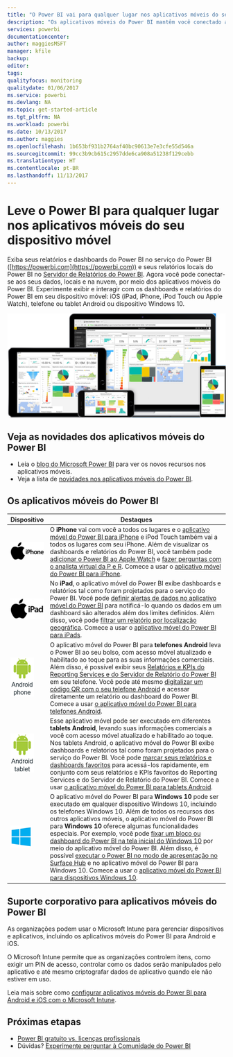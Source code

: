 ```yaml
---
title: "O Power BI vai para qualquer lugar nos aplicativos móveis do seu dispositivo móvel"
description: "Os aplicativos móveis do Power BI mantêm você conectado aos seus dados localmente ou na nuvem. Exiba relatórios e painéis do Power BI em seu dispositivo móvel."
services: powerbi
documentationcenter: 
author: maggiesMSFT
manager: kfile
backup: 
editor: 
tags: 
qualityfocus: monitoring
qualitydate: 01/06/2017
ms.service: powerbi
ms.devlang: NA
ms.topic: get-started-article
ms.tgt_pltfrm: NA
ms.workload: powerbi
ms.date: 10/13/2017
ms.author: maggies
ms.openlocfilehash: 1b653bf931b2764af40bc90613e7e3cfe55d546a
ms.sourcegitcommit: 99cc3b9cb615c2957dde6ca908a51238f129cebb
ms.translationtype: HT
ms.contentlocale: pt-BR
ms.lasthandoff: 11/13/2017
---
```

# <a name="take-power-bi-anywhere-in-mobile-apps-for-your-mobile-device"></a>Leve o Power BI para qualquer lugar nos aplicativos móveis do seu dispositivo móvel
Exiba seus relatórios e dashboards do Power BI no serviço do Power BI ([https://powerbi.com](https://powerbi.com)) e seus relatórios locais do Power BI no [Servidor de Relatórios do Power BI](report-server/get-started.md). Agora você pode conectar-se aos seus dados, locais e na nuvem, por meio dos aplicativos móveis do Power BI. Experimente exibir e interagir com os dashboards e relatórios do Power BI em seu dispositivo móvel: iOS (iPad, iPhone, iPod Touch ou Apple Watch), telefone ou tablet Android ou dispositivo Windows 10.

![Power BI em dispositivos móveis](media/mobile-apps-for-mobile-devices/power-bi-mobile-apps-all-up.png)

## <a name="see-whats-new-in-the-power-bi-mobile-apps"></a>Veja as novidades dos aplicativos móveis do Power BI
* Leia o [blog do Microsoft Power BI](https://powerbi.microsoft.com/blog/tag/mobile/) para ver os novos recursos nos aplicativos móveis.
* Veja a lista de [novidades nos aplicativos móveis do Power BI](mobile-whats-new-in-the-mobile-apps.md).

## <a name="the-power-bi-mobile-apps"></a>Os aplicativos móveis do Power BI
| **Dispositivo** | **Destaques** |
| --- | --- |
| [![iPhone](media/mobile-apps-for-mobile-devices/iphone-logo-50-px.png)](mobile-ipad-app-get-started.md) |O **iPhone** vai com você a todos os lugares e o [aplicativo móvel do Power BI para iPhone](mobile-ipad-app-get-started.md) e iPod Touch também vai a todos os lugares com seu iPhone. Além de visualizar os dashboards e relatórios do Power BI, você também pode [adicionar o Power BI ao Apple Watch](mobile-apple-watch.md) e [fazer perguntas com o analista virtual da P e R](mobile-apps-ios-qna.md). Comece a usar o [aplicativo móvel do Power BI para iPhone](mobile-iphone-app-get-started.md). |
| [![iPad](media/mobile-apps-for-mobile-devices/ipad-logo-50-px.png)](mobile-ipad-app-get-started.md) |No **iPad**, o aplicativo móvel do Power BI exibe dashboards e relatórios tal como foram projetados para o serviço do Power BI. Você pode [definir alertas de dados no aplicativo móvel do Power BI](mobile-set-data-alerts-in-the-mobile-apps.md) para notificá-lo quando os dados em um dashboard são alterados além dos limites definidos. Além disso, você pode [filtrar um relatório por localização geográfica](mobile-apps-geographic-filtering.md). Comece a usar o [aplicativo móvel do Power BI para iPads](mobile-ipad-app-get-started.md). |
| [![Telefone Android](media/mobile-apps-for-mobile-devices/android-phone-logo-50-px.png)](mobile-android-app-get-started.md) |O aplicativo móvel do Power BI para **telefones Android** leva o Power BI ao seu bolso, com acesso móvel atualizado e habilitado ao toque para as suas informações comerciais.  Além disso, é possível exibir seus [Relatórios e KPIs do Reporting Services e do Servidor de Relatório do Power BI](mobile-app-ssrs-kpis-mobile-on-premises-reports.md) em seu telefone. Você pode até mesmo [digitalizar um código QR com o seu telefone Android](mobile-apps-qr-code.md) e acessar diretamente um relatório ou dashboard do Power BI. Comece a usar [o aplicativo móvel do Power BI para telefones Android](mobile-android-app-get-started.md). |
| [![Tablet Android](media/mobile-apps-for-mobile-devices/android-tablet-logo-50-px.png)](mobile-android-tablet-app-get-started.md) |Esse aplicativo móvel pode ser executado em diferentes **tablets Android**, levando suas informações comerciais a você com acesso móvel atualizado e habilitado ao toque. Nos tablets Android, o aplicativo móvel do Power BI exibe dashboards e relatórios tal como foram projetados para o serviço do Power BI. Você pode [marcar seus relatórios e dashboards favoritos](mobile-apps-favorites.md) para acessá-los rapidamente, em conjunto com seus relatórios e KPIs favoritos do Reporting Services e do Servidor de Relatório do Power BI. Comece a usar [o aplicativo móvel do Power BI para tablets Android](mobile-android-tablet-app-get-started.md). |
| [![Dispositivos Windows](media/mobile-apps-for-mobile-devices/win-10-logo-50-px.png)](desktop-getting-started.md) |O aplicativo móvel do Power BI para **Windows 10** pode ser executado em qualquer dispositivo Windows 10, incluindo os telefones Windows 10. Além de todos os recursos dos outros aplicativos móveis, o aplicativo móvel do Power BI para **Windows 10** oferece algumas funcionalidades especiais. Por exemplo, você pode [fixar um bloco ou dashboard do Power BI na tela inicial do Windows 10](mobile-pin-dashboard-start-screen-windows-10-phone-app.md) por meio do aplicativo móvel do Power BI. Além disso, é possível [executar o Power BI no modo de apresentação no Surface Hub](mobile-windows-10-app-presentation-mode.md) e no aplicativo móvel do Power BI para Windows 10. Comece a usar o [aplicativo móvel do Power BI para dispositivos Windows 10](mobile-windows-10-phone-app-get-started.md). |

## <a name="enterprise-support-for-the-power-bi-mobile-apps"></a>Suporte corporativo para aplicativos móveis do Power BI
As organizações podem usar o Microsoft Intune para gerenciar dispositivos e aplicativos, incluindo os aplicativos móveis do Power BI para Android e iOS.

O Microsoft Intune permite que as organizações controlem itens, como exigir um PIN de acesso, controlar como os dados serão manipulados pelo aplicativo e até mesmo criptografar dados de aplicativo quando ele não estiver em uso.

Leia mais sobre como [configurar aplicativos móveis do Power BI para Android e iOS com o Microsoft Intune](service-admin-mobile-intune.md). 

## <a name="next-steps"></a>Próximas etapas
* [Power BI gratuito vs. licenças profissionais](service-free-vs-pro.md)
* Dúvidas? [Experimente perguntar à Comunidade do Power BI](http://community.powerbi.com/)

